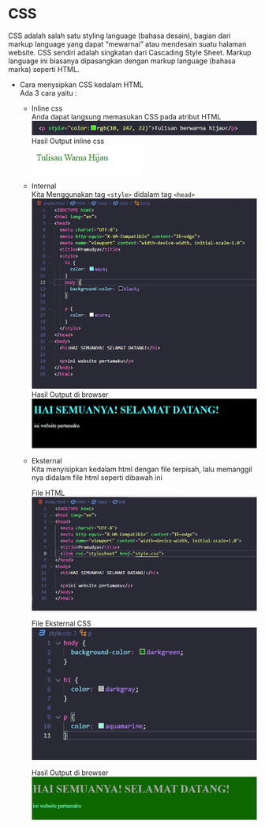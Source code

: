 # CSS

CSS adalah salah satu styling language (bahasa desain), bagian dari markup language yang dapat “mewarnai” atau mendesain suatu halaman website. CSS sendiri adalah singkatan dari Cascading Style Sheet. Markup language ini biasanya dipasangkan dengan markup language (bahasa marka) seperti HTML.

- Cara menysipkan CSS kedalam HTML<br>
Ada 3 cara yaitu :

  - Inline css<br>
  Anda dapat langsung memasukan CSS pada atribut HTML<br>
  ![tag inline css](inline-css.png)<br>
  Hasil Output inline css<br>
  ![output inline css](output-inlinecss.png)<br>

  - Internal<br>
  Kita Menggunakan tag `<style>` didalam tag `<head>`<br>
  ![tag internal css](internal-css.png)
  Hasil Output di browser<br>
  ![output internal css](output-internalcss.png)<br>
  - Eksternal<br>
  Kita menyisipkan kedalam html dengan file terpisah, lalu memanggil nya didalam file html seperti dibawah ini<br>
  
    File HTML<br>
    ![File HTML ](filehtml.png)<br>

    File Eksternal CSS<br>
    ![File Eksternal css](filecss.png)<br>

    Hasil Output di browser<br>
    ![Output Eksternal css](output-eksternalcss.png)
    


